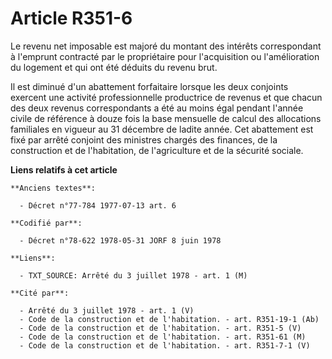 # Article R351-6

Le revenu net imposable est majoré du montant des intérêts correspondant à l'emprunt contracté par le propriétaire pour
l'acquisition ou l'amélioration du logement et qui ont été déduits du revenu brut.

Il est diminué d'un abattement forfaitaire lorsque les deux conjoints exercent une activité professionnelle productrice de
revenus et que chacun des deux revenus correspondants a été au moins égal pendant l'année civile de référence à douze fois la
base mensuelle de calcul des allocations familiales en vigueur au 31 décembre de ladite année. Cet abattement est fixé par
arrêté conjoint des ministres chargés des finances, de la construction et de l'habitation, de l'agriculture et de la sécurité
sociale.

**Liens relatifs à cet article**

	**Anciens textes**:

	  - Décret n°77-784 1977-07-13 art. 6

	**Codifié par**:

	  - Décret n°78-622 1978-05-31 JORF 8 juin 1978

	**Liens**:

	  - TXT_SOURCE: Arrêté du 3 juillet 1978 - art. 1 (M)

	**Cité par**:

	  - Arrêté du 3 juillet 1978 - art. 1 (V)
	  - Code de la construction et de l'habitation. - art. R351-19-1 (Ab)
	  - Code de la construction et de l'habitation. - art. R351-5 (V)
	  - Code de la construction et de l'habitation. - art. R351-61 (M)
	  - Code de la construction et de l'habitation. - art. R351-7-1 (V)
